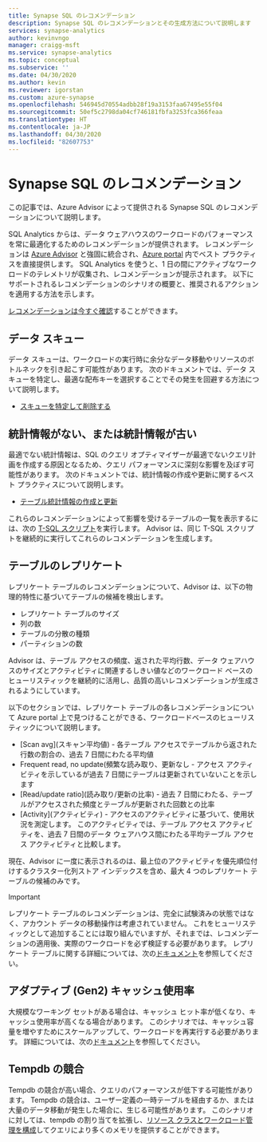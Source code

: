 ```yaml
---
title: Synapse SQL のレコメンデーション
description: Synapse SQL のレコメンデーションとその生成方法について説明します
services: synapse-analytics
author: kevinvngo
manager: craigg-msft
ms.service: synapse-analytics
ms.topic: conceptual
ms.subservice: ''
ms.date: 04/30/2020
ms.author: kevin
ms.reviewer: igorstan
ms.custom: azure-synapse
ms.openlocfilehash: 546945d70554adbb28f19a3153faa67495e55f04
ms.sourcegitcommit: 50ef5c2798da04cf746181fbfa3253fca366feaa
ms.translationtype: HT
ms.contentlocale: ja-JP
ms.lasthandoff: 04/30/2020
ms.locfileid: "82607753"
---
```

# <a name="synapse-sql-recommendations"></a>Synapse SQL のレコメンデーション

この記事では、Azure Advisor によって提供される Synapse SQL のレコメンデーションについて説明します。  

SQL Analytics からは、データ ウェアハウスのワークロードのパフォーマンスを常に最適化するためのレコメンデーションが提供されます。 レコメンデーションは [Azure Advisor](../../advisor/advisor-performance-recommendations.md?toc=/azure/synapse-analytics/sql-data-warehouse/toc.json&bc=/azure/synapse-analytics/sql-data-warehouse/breadcrumb/toc.json) と強固に統合され、[Azure portal](https://aka.ms/Azureadvisor) 内でベスト プラクティスを直接提供します。 SQL Analytics を使うと、1 日の間にアクティブなワークロードのテレメトリが収集され、レコメンデーションが提示されます。 以下にサポートされるレコメンデーションのシナリオの概要と、推奨されるアクションを適用する方法を示します。

[レコメンデーションは今すぐ確認](https://aka.ms/Azureadvisor)することができます。 

## <a name="data-skew"></a>データ スキュー

データ スキューは、ワークロードの実行時に余分なデータ移動やリソースのボトルネックを引き起こす可能性があります。 次のドキュメントでは、データ スキューを特定し、最適な配布キーを選択することでその発生を回避する方法について説明します。

- [スキューを特定して削除する](sql-data-warehouse-tables-distribute.md#how-to-tell-if-your-distribution-column-is-a-good-choice)

## <a name="no-or-outdated-statistics"></a>統計情報がない、または統計情報が古い

最適でない統計情報は、SQL のクエリ オプティマイザーが最適でないクエリ計画を作成する原因となるため、クエリ パフォーマンスに深刻な影響を及ぼす可能性があります。 次のドキュメントでは、統計情報の作成や更新に関するベスト プラクティスについて説明します。

- [テーブル統計情報の作成と更新](sql-data-warehouse-tables-statistics.md)

これらのレコメンデーションによって影響を受けるテーブルの一覧を表示するには、次の [T-SQL スクリプト](https://github.com/Microsoft/sql-data-warehouse-samples/blob/master/samples/sqlops/MonitoringScripts/ImpactedTables)を実行します。 Advisor は、同じ T-SQL スクリプトを継続的に実行してこれらのレコメンデーションを生成します。

## <a name="replicate-tables"></a>テーブルのレプリケート

レプリケート テーブルのレコメンデーションについて、Advisor は、以下の物理的特性に基づいてテーブルの候補を検出します。

- レプリケート テーブルのサイズ
- 列の数
- テーブルの分散の種類
- パーティションの数

Advisor は、テーブル アクセスの頻度、返された平均行数、データ ウェアハウスのサイズとアクティビティに関連するしきい値などのワークロード ベースのヒューリスティックを継続的に活用し、品質の高いレコメンデーションが生成されるようにしています。

以下のセクションでは、レプリケート テーブルの各レコメンデーションについて Azure portal 上で見つけることができる、ワークロードベースのヒューリスティックについて説明します。

- [Scan avg]\(スキャン平均値) - 各テーブル アクセスでテーブルから返された行数の割合の、過去 7 日間にわたる平均値
- Frequent read, no update(頻繁な読み取り、更新なし - アクセス アクティビティを示しているが過去 7 日間にテーブルは更新されていないことを示します
- [Read/update ratio]\(読み取り/更新の比率) - 過去 7 日間にわたる、テーブルがアクセスされた頻度とテーブルが更新された回数との比率
- [Activity]\(アクティビティ) - アクセスのアクティビティに基づいて、使用状況を測定します。 このアクティビティでは、テーブル アクセス アクティビティを、過去 7 日間のデータ ウェアハウス間にわたる平均テーブル アクセス アクティビティと比較します。

現在、Advisor に一度に表示されるのは、最上位のアクティビティを優先順位付けするクラスター化列ストア インデックスを含め、最大 4 つのレプリケート テーブルの候補のみです。

> [!IMPORTANT]
> レプリケート テーブルのレコメンデーションは、完全に試験済みの状態ではなく、アカウント データの移動操作は考慮されていません。 これをヒューリスティックとして追加することには取り組んでいますが、それまでは、レコメンデーションの適用後、実際のワークロードを必ず検証する必要があります。 レプリケート テーブルに関する詳細については、次の[ドキュメント](design-guidance-for-replicated-tables.md#what-is-a-replicated-table)を参照してください。


## <a name="adaptive-gen2-cache-utilization"></a>アダプティブ (Gen2) キャッシュ使用率
大規模なワーキング セットがある場合は、キャッシュ ヒット率が低くなり、キャッシュ使用率が高くなる場合があります。 このシナリオでは、キャッシュ容量を増やすためにスケールアップして、ワークロードを再実行する必要があります。 詳細については、次の[ドキュメント](https://docs.microsoft.com/azure/synapse-analytics/sql-data-warehouse/sql-data-warehouse-how-to-monitor-cache)を参照してください。 

## <a name="tempdb-contention"></a>Tempdb の競合

Tempdb の競合が高い場合、クエリのパフォーマンスが低下する可能性があります。  Tempdb の競合は、ユーザー定義の一時テーブルを経由するか、または大量のデータ移動が発生した場合に、生じる可能性があります。 このシナリオに対しては、tempdb の割り当てを拡張し、[リソース クラスとワークロード管理を構成](https://docs.microsoft.com/azure/synapse-analytics/sql-data-warehouse/sql-data-warehouse-workload-management)してクエリにより多くのメモリを提供することができます。 
